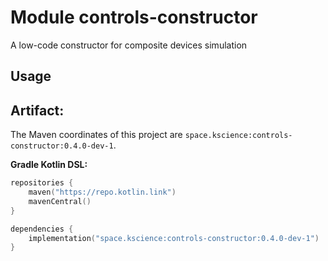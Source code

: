 # Module controls-constructor

A low-code constructor for composite devices simulation

## Usage

## Artifact:

The Maven coordinates of this project are `space.kscience:controls-constructor:0.4.0-dev-1`.

**Gradle Kotlin DSL:**
```kotlin
repositories {
    maven("https://repo.kotlin.link")
    mavenCentral()
}

dependencies {
    implementation("space.kscience:controls-constructor:0.4.0-dev-1")
}
```
